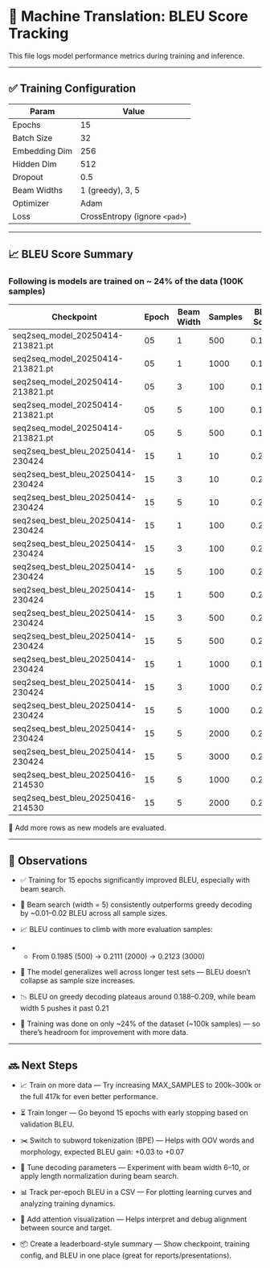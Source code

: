 # 🧪 Machine Translation: BLEU Score Tracking

This file logs model performance metrics during training and inference.

---

## ✅ Training Configuration

| Param         | Value                         |
| ------------- | ----------------------------- |
| Epochs        | 15                            |
| Batch Size    | 32                            |
| Embedding Dim | 256                           |
| Hidden Dim    | 512                           |
| Dropout       | 0.5                           |
| Beam Widths   | 1 (greedy), 3, 5              |
| Optimizer     | Adam                          |
| Loss          | CrossEntropy (ignore `<pad>`) |

---

## 📈 BLEU Score Summary

### Following is models are trained on ~ 24% of the data (100K samples)

| Checkpoint                        | Epoch | Beam Width | Samples | BLEU Score |
| --------------------------------- | ----- | ---------- | ------- | ---------- |
| seq2seq_model_20250414-213821.pt  | 05    | 1          | 500     | 0.1880     |
| seq2seq_model_20250414-213821.pt  | 05    | 1          | 1000    | 0.1880     |
| seq2seq_model_20250414-213821.pt  | 05    | 3          | 100     | 0.1922     |
| seq2seq_model_20250414-213821.pt  | 05    | 5          | 100     | 0.1934     |
| seq2seq_model_20250414-213821.pt  | 05    | 5          | 500     | 0.1985     |
| seq2seq_best_bleu_20250414-230424 | 15    | 1          | 10      | 0.2274     |
| seq2seq_best_bleu_20250414-230424 | 15    | 3          | 10      | 0.2254     |
| seq2seq_best_bleu_20250414-230424 | 15    | 5          | 10      | 0.2267     |
| seq2seq_best_bleu_20250414-230424 | 15    | 1          | 100     | 0.2022     |
| seq2seq_best_bleu_20250414-230424 | 15    | 3          | 100     | 0.2056     |
| seq2seq_best_bleu_20250414-230424 | 15    | 5          | 100     | 0.2095     |
| seq2seq_best_bleu_20250414-230424 | 15    | 1          | 500     | 0.2093     |
| seq2seq_best_bleu_20250414-230424 | 15    | 3          | 500     | 0.2160     |
| seq2seq_best_bleu_20250414-230424 | 15    | 5          | 500     | 0.2167     |
| seq2seq_best_bleu_20250414-230424 | 15    | 1          | 1000    | 0.1979     |
| seq2seq_best_bleu_20250414-230424 | 15    | 3          | 1000    | 0.2066     |
| seq2seq_best_bleu_20250414-230424 | 15    | 5          | 1000    | 0.2078     |
| seq2seq_best_bleu_20250414-230424 | 15    | 5          | 2000    | 0.2111     |
| seq2seq_best_bleu_20250414-230424 | 15    | 5          | 3000    | 0.2123     |
| seq2seq_best_bleu_20250416-214530 | 15    | 5          | 1000    | 0.2165     |
| seq2seq_best_bleu_20250416-214530 | 15    | 5          | 2000    | 0.2271     |

📝 Add more rows as new models are evaluated.

---

## 🧠 Observations

- ✅ Training for 15 epochs significantly improved BLEU, especially with beam search.

- 🚀 Beam search (width = 5) consistently outperforms greedy decoding by ~0.01–0.02 BLEU across all sample sizes.

- 📈 BLEU continues to climb with more evaluation samples:

- - From 0.1985 (500) → 0.2111 (2000) → 0.2123 (3000)

- 🔁 The model generalizes well across longer test sets — BLEU doesn’t collapse as sample size increases.

- 📉 BLEU on greedy decoding plateaus around 0.188–0.209, while beam width 5 pushes it past 0.21

- 🔎 Training was done on only ~24% of the dataset (~100k samples) — so there’s headroom for improvement with more data.

---

## 🔜 Next Steps

- 📈 Train on more data — Try increasing MAX_SAMPLES to 200k–300k or the full 417k for even better performance.

- ⏳ Train longer — Go beyond 15 epochs with early stopping based on validation BLEU.

- ✂️ Switch to subword tokenization (BPE) — Helps with OOV words and morphology, expected BLEU gain: +0.03 to +0.07

- 🧪 Tune decoding parameters — Experiment with beam width 6–10, or apply length normalization during beam search.

- 📊 Track per-epoch BLEU in a CSV — For plotting learning curves and analyzing training dynamics.

- 🧠 Add attention visualization — Helps interpret and debug alignment between source and target.

- 📦 Create a leaderboard-style summary — Show checkpoint, training config, and BLEU in one place (great for reports/presentations).
